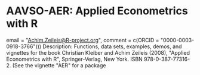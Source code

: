 # AAVSO-AER: Applied Econometrics with R

email = "Achim.Zeileis@R-project.org",
             comment = c(ORCID = "0000-0003-0918-3766")))
Description: Functions, data sets, examples, demos, and vignettes for the book
             Christian Kleiber and Achim Zeileis (2008),
	     "Applied Econometrics with R", Springer-Verlag, New York.
	     ISBN 978-0-387-77316-2. (See the vignette "AER" for a package 

